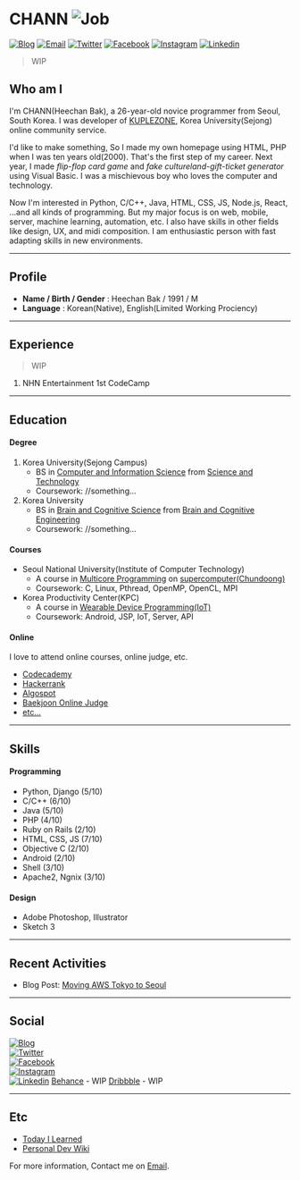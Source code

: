 # CHANN ![Job](https://chann.kr/img/badges/job-true.svg)
<!--![Job](https://chann.kr/img/badges/hire-me-true.svg)-->

<a href="https://blog.chann.kr">![Blog](https://chann.kr/img/badges/blog-chann-black.svg)</a>
<a href="mailto:chann@chann.kr">![Email](https://chann.kr/img/badges/email-chann-red.svg)</a>
<a href="https://twitter.com/channprj">![Twitter](https://chann.kr/img/badges/twitter-chann.svg)</a>
<a href="https://fb.com/channprj">![Facebook](https://chann.kr/img/badges/facebook-chann.svg)</a>
<a href="https://instagram.com/channprj">![Instagram](https://chann.kr/img/badges/instagram-chann.svg)</a>
<a href="https://kr.linkedin.com/in/channprj">![Linkedin](https://chann.kr/img/badges/linkedin-chann.svg)</a>

> WIP

## Who am I
I'm CHANN(Heechan Bak), a 26-year-old novice programmer from Seoul, South Korea. I was developer of [KUPLEZONE](https://kuple.kr), Korea University(Sejong) online community service.

I'd like to make something, So I made my own homepage using HTML, PHP when I was ten years old(2000). That's the first step of my career. Next year, I made *flip-flop card game* and *fake cultureland-gift-ticket generator* using Visual Basic. I was a mischievous boy who loves the computer and technology.

Now I'm interested in Python, C/C++, Java, HTML, CSS, JS, Node.js, React, ...and all kinds of programming. But my major focus is on web, mobile, server, machine learning, automation, etc. I also have skills in other fields like design, UX, and midi composition. I am enthusiastic person with fast adapting skills in new environments.

------

## Profile
* **Name / Birth / Gender** : Heechan Bak / 1991 / M
* **Language** : Korean(Native), English(Limited Working Prociency)

------

## Experience
> WIP
1. NHN Entertainment 1st CodeCamp

------

## Education
#### Degree
1. Korea University(Sejong Campus)
	- BS in [Computer and Information Science](http://kucis.korea.ac.kr) from [Science and Technology](http://st.korea.ac.kr)
	- Coursework: //something...
2. Korea University
	- BS in [Brain and Cognitive Science](http://brain.korea.ac.kr/bcs/) from [Brain and Cognitive Engineering](http://brain.korea.ac.kr/)
	- Coursework: //something...

#### Courses
* Seoul National University(Institute of Computer Technology)
	- A course in [Multicore Programming](http://aces.snu.ac.kr/edu/) on [supercomputer(Chundoong)](http://manycoresoft.co.kr/resources/case_studies/chundoong.shtml)
	- Coursework: C, Linux, Pthread, OpenMP, OpenCL, MPI
* Korea Productivity Center(KPC)
	- A course in [Wearable Device Programming(IoT)](http://www.rndacademy.or.kr/edu/edu05_iot.asp)
	- Coursework: Android, JSP, IoT, Server, API


#### Online
I love to attend online courses, online judge, etc.

* [Codecademy](https://www.codecademy.com/channprj)
* [Hackerrank](https://www.hackerrank.com/channprj)
* [Algospot](https://algospot.com/user/profile/16184)
* [Baekjoon Online Judge](https://www.acmicpc.net/user/channprj)
* [etc...](#)


------

## Skills
#### Programming
- Python, Django (5/10)
- C/C++ (6/10)
- Java (5/10)
- PHP (4/10)
- Ruby on Rails (2/10)
- HTML, CSS, JS (7/10)
- Objective C (2/10)
- Android (2/10)
- Shell (3/10)
- Apache2, Ngnix (3/10)

#### Design
- Adobe Photoshop, Illustrator
- Sketch 3

------

## Recent Activities
* Blog Post: [Moving AWS Tokyo to Seoul](https://blog.chann.kr/moving-aws-tokyo-to-seoul/)


------

## Social
<a href="https://blog.chann.kr">![Blog](https://chann.kr/img/badges/blog-chann-black.svg)</a>  
<a href="https://twitter.com/channprj">![Twitter](https://chann.kr/img/badges/twitter-chann.svg)</a>  
<a href="https://fb.com/channprj">![Facebook](https://chann.kr/img/badges/facebook-chann.svg)</a>  
<a href="https://instagram.com/channprj">![Instagram](https://chann.kr/img/badges/instagram-chann.svg)</a>  
<a href="https://kr.linkedin.com/in/channprj">![Linkedin](https://chann.kr/img/badges/linkedin-chann.svg)</a>
<a href="https://www.behance.net/chann">Behance</a> - WIP
<a href="https://dribbble.com/channprj">Dribbble</a> - WIP

------

## Etc
* [Today I Learned](https://til.chann.kr)
* [Personal Dev Wiki](https://wiki.chann.kr)

For more information, Contact me on <a href="mailto:chann@chann.kr">Email</a>.
